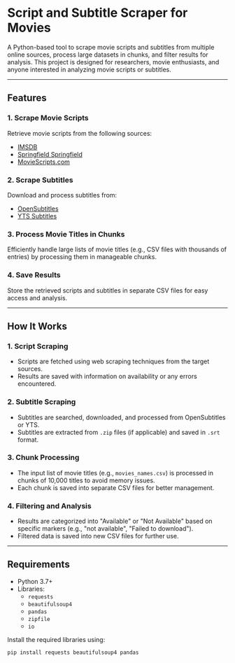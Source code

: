 # Script and Subtitle Scraper for Movies

A Python-based tool to scrape movie scripts and subtitles from multiple online sources, process large datasets in chunks, and filter results for analysis. This project is designed for researchers, movie enthusiasts, and anyone interested in analyzing movie scripts or subtitles.

---

## Features

### 1. **Scrape Movie Scripts**
Retrieve movie scripts from the following sources:
- [IMSDB](https://imsdb.com)
- [Springfield Springfield](https://www.springfieldspringfield.co.uk)
- [MovieScripts.com](https://www.moviescripts.com)

### 2. **Scrape Subtitles**
Download and process subtitles from:
- [OpenSubtitles](https://www.opensubtitles.org)
- [YTS Subtitles](https://yts-subs.com)

### 3. **Process Movie Titles in Chunks**
Efficiently handle large lists of movie titles (e.g., CSV files with thousands of entries) by processing them in manageable chunks.

### 4. **Save Results**
Store the retrieved scripts and subtitles in separate CSV files for easy access and analysis.

---

## How It Works

### 1. **Script Scraping**
- Scripts are fetched using web scraping techniques from the target sources.
- Results are saved with information on availability or any errors encountered.

### 2. **Subtitle Scraping**
- Subtitles are searched, downloaded, and processed from OpenSubtitles or YTS.
- Subtitles are extracted from `.zip` files (if applicable) and saved in `.srt` format.

### 3. **Chunk Processing**
- The input list of movie titles (e.g., `movies_names.csv`) is processed in chunks of 10,000 titles to avoid memory issues.
- Each chunk is saved into separate CSV files for better management.

### 4. **Filtering and Analysis**
- Results are categorized into "Available" or "Not Available" based on specific markers (e.g., "not available", "Failed to download").
- Filtered data is saved into new CSV files for further use.

---

## Requirements

- Python 3.7+
- Libraries:
  - `requests`
  - `beautifulsoup4`
  - `pandas`
  - `zipfile`
  - `io`

Install the required libraries using:

```bash
pip install requests beautifulsoup4 pandas

